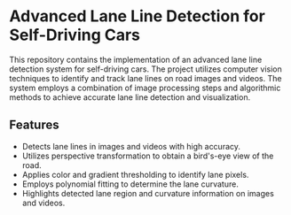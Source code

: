 # Advanced Lane Line Detection for Self-Driving Cars

This repository contains the implementation of an advanced lane line detection system for self-driving cars. The project utilizes computer vision techniques to identify and track lane lines on road images and videos. The system employs a combination of image processing steps and algorithmic methods to achieve accurate lane line detection and visualization.

## Features

- Detects lane lines in images and videos with high accuracy.
- Utilizes perspective transformation to obtain a bird's-eye view of the road.
- Applies color and gradient thresholding to identify lane pixels.
- Employs polynomial fitting to determine the lane curvature.
- Highlights detected lane region and curvature information on images and videos.
